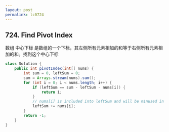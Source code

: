 ```yaml
---
layout: post
permalink: lc0724 
---
```


## 724. Find Pivot Index

数组 中心下标 是数组的一个下标，其左侧所有元素相加的和等于右侧所有元素相加的和。找到这个中心下标

```java
class Solution {
    public int pivotIndex(int[] nums) {
        int sum = 0, leftSum = 0;
        sum = Arrays.stream(nums).sum();
        for (int i = 0; i < nums.length; i++) {
            if (leftSum == sum - leftSum - nums[i]) {
                return i;
            }
            // nums[i] is included into leftSum and will be minused in next round
            leftSum += nums[i]; 
        }
        return -1;
    }
}
```
